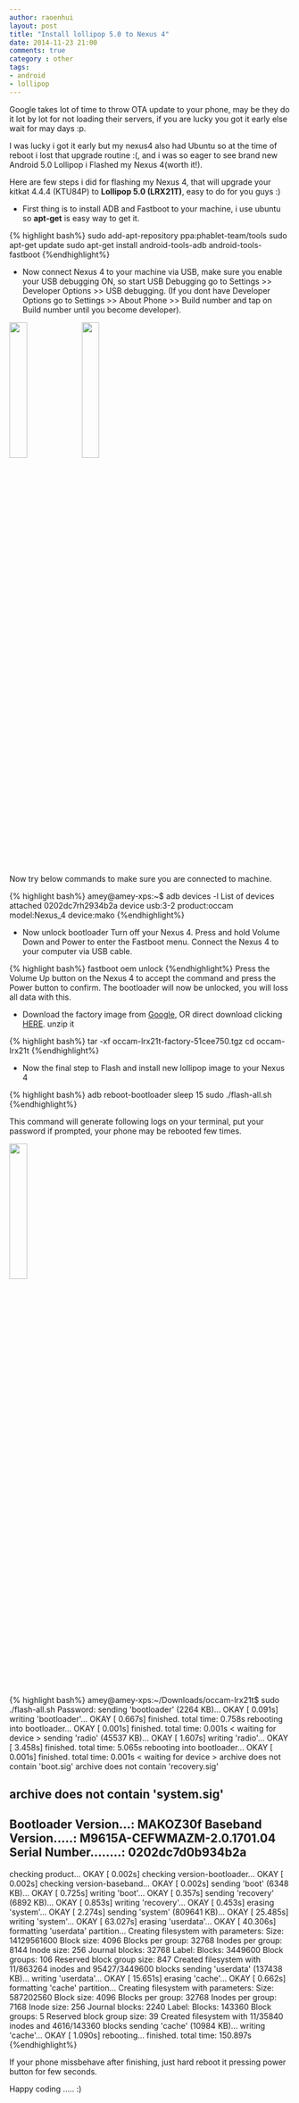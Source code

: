 ```yaml
---
author: raoenhui
layout: post
title: "Install lollipop 5.0 to Nexus 4"
date: 2014-11-23 21:00
comments: true
category : other
tags:
- android
- lollipop
---
```


Google takes lot of time to throw OTA update to your phone, may be they do it lot by lot for not loading their servers, if you are lucky you got it early else wait for may days :p.

I was lucky i got it early but my nexus4 also had Ubuntu so at the time of reboot i lost that upgrade routine :(, and i was so eager to see brand new Android 5.0 Lollipop i Flashed my Nexus 4(worth it!).

Here are few steps i did for flashing my Nexus 4, that will upgrade your kitkat 4.4.4 (KTU84P) to **Lollipop 5.0 (LRX21T)**, easy to do for you guys :)


+ First thing is to install ADB and Fastboot to your machine, i use ubuntu so **apt-get** is easy way to get it.

{% highlight bash%}
sudo add-apt-repository ppa:phablet-team/tools
sudo apt-get update
sudo apt-get install android-tools-adb android-tools-fastboot
{%endhighlight%}

+ Now connect  Nexus 4 to your machine via USB, make sure you enable your USB debugging ON, so start USB Debugging go to Settings >> Developer Options >> USB debugging. (If you dont have Developer Options go to Settings >> About Phone >> Build number and tap on Build number until you become developer).

<img src="{{ site.url }}/images/nxs2.png" style="height: 25%;width: 25%;"/>
<img src="{{ site.url }}/images/nxs1.png" style="height: 25%;width: 25%;"/>

Now try below commands to make sure you are connected to machine.

{% highlight bash%}
amey@amey-xps:~$ adb devices -l
List of devices attached 
0202dc7rh2934b2a    device usb:3-2 product:occam model:Nexus_4 device:mako
{%endhighlight%}

+ Now unlock bootloader 
Turn off your Nexus 4.
Press and hold Volume Down and Power to enter the Fastboot menu.
Connect the Nexus 4 to your computer via USB cable.

{% highlight bash%}
fastboot oem unlock
{%endhighlight%}
Press the Volume Up button on the Nexus 4 to accept the command and press the Power button to confirm. The bootloader will now be unlocked, you will loss all data with this.

+ Download the factory image from [Google](https://developers.google.com/android/nexus/images), OR direct download clicking [HERE](https://dl.google.com/dl/android/aosp/occam-lrx21t-factory-51cee750.tgz).
unzip it

{% highlight bash%}
tar -xf occam-lrx21t-factory-51cee750.tgz
cd occam-lrx21t
{%endhighlight%}
+ Now the final step to Flash and install new lollipop image to your Nexus 4

{% highlight bash%}
adb reboot-bootloader
sleep 15
sudo ./flash-all.sh
{%endhighlight%}

This command will  generate following logs on your terminal, put your password if prompted, your phone may be rebooted few times.

<img style="height: 25%;width: 25%;" src="{{ site.url }}/images/nxs3.jpg"/>

{% highlight bash%}
amey@amey-xps:~/Downloads/occam-lrx21t$ sudo ./flash-all.sh
Password:
sending 'bootloader' (2264 KB)...
OKAY [ 0.091s]
writing 'bootloader'...
OKAY [ 0.667s]
finished. total time: 0.758s
rebooting into bootloader...
OKAY [ 0.001s]
finished. total time: 0.001s
< waiting for device >
sending 'radio' (45537 KB)...
OKAY [ 1.607s]
writing 'radio'...
OKAY [ 3.458s]
finished. total time: 5.065s
rebooting into bootloader...
OKAY [ 0.001s]
finished. total time: 0.001s
< waiting for device >
archive does not contain 'boot.sig'
archive does not contain 'recovery.sig'

archive does not contain 'system.sig'
--------------------------------------------
Bootloader Version...: MAKOZ30f
Baseband Version.....: M9615A-CEFWMAZM-2.0.1701.04
Serial Number........: 0202dc7d0b934b2a
--------------------------------------------
checking product...
OKAY [ 0.002s]
checking version-bootloader...
OKAY [ 0.002s]
checking version-baseband...
OKAY [ 0.002s]
sending 'boot' (6348 KB)...
OKAY [ 0.725s]
writing 'boot'...
OKAY [ 0.357s]
sending 'recovery' (6892 KB)...
OKAY [ 0.853s]
writing 'recovery'...
OKAY [ 0.453s]
erasing 'system'...
OKAY [ 2.274s]
sending 'system' (809641 KB)...
OKAY [ 25.485s]
writing 'system'...
OKAY [ 63.027s]
erasing 'userdata'...
OKAY [ 40.306s]
formatting 'userdata' partition...
Creating filesystem with parameters:
Size: 14129561600
Block size: 4096
Blocks per group: 32768
Inodes per group: 8144
Inode size: 256
Journal blocks: 32768
Label: 
Blocks: 3449600
Block groups: 106
Reserved block group size: 847
Created filesystem with 11/863264 inodes and 95427/3449600 blocks
sending 'userdata' (137438 KB)...
writing 'userdata'...
OKAY [ 15.651s]
erasing 'cache'...
OKAY [ 0.662s]
formatting 'cache' partition...
Creating filesystem with parameters:
Size: 587202560
Block size: 4096
Blocks per group: 32768
Inodes per group: 7168
Inode size: 256
Journal blocks: 2240
Label: 
Blocks: 143360
Block groups: 5
Reserved block group size: 39
Created filesystem with 11/35840 inodes and 4616/143360 blocks
sending 'cache' (10984 KB)...
writing 'cache'...
OKAY [ 1.090s]
rebooting...
finished. total time: 150.897s
{%endhighlight%}

If your phone missbehave after finishing, just hard reboot it pressing power button for few seconds.

Happy coding ..... :)
